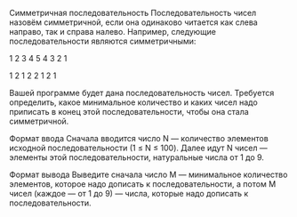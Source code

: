 Симметричная последовательность
Последовательность чисел назовём симметричной, если она одинаково читается как слева направо, так и справа налево. Например, следующие последовательности являются симметричными:

1 2 3 4 5 4 3 2 1

1 2 1 2 2 1 2 1

Вашей программе будет дана последовательность чисел. Требуется определить, какое минимальное количество и каких чисел надо приписать в конец этой последовательности, чтобы она стала симметричной.

Формат ввода
Сначала вводится число N — количество элементов исходной последовательности (1 ≤ N ≤ 100). Далее идут N чисел — элементы этой последовательности, натуральные числа от 1 до 9.

Формат вывода
Выведите сначала число M — минимальное количество элементов, которое надо дописать к последовательности, а потом M чисел (каждое — от 1 до 9) — числа, которые надо дописать к последовательности.